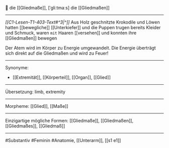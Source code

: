 🔴 die [[Gliedmaße]], [ˈɡliːtmaːs]
die [[Gliedmaßen]]

---

*[[C1-Lesen-T1-403-Text#^3|^]]* Aus Holz geschnitzte Krokodile und Löwen hatten [[bewegliche]] [[Unterkiefer]] und die Puppen trugen bereits Kleider und Schmuck, waren `mit` Haaren [[versehen]] und konnten ihre [[Gliedmaßen]] bewegen

Der Atem wird im Körper zu Energie umgewandelt. Die Energie überträgt sich direkt auf die Gliedmaßen und wird zu Feuer!

---

Synonyme:

- [[Extremität]], [[Körperteil]], [[Organ]], [[Glied]]

---

Übersetzung: limb, extremity

---

Morpheme:
[[Glied]], [[Maße]]

---

Einzigartige mögliche Formen: [[Gliedmaße]], [[Gliedmaßen]], [[Gliedmaßes]], [[Gliedmaß]]

---

#Substantiv #Feminin #Anatomie, [[Unterarm]], [[s1 e1]]
